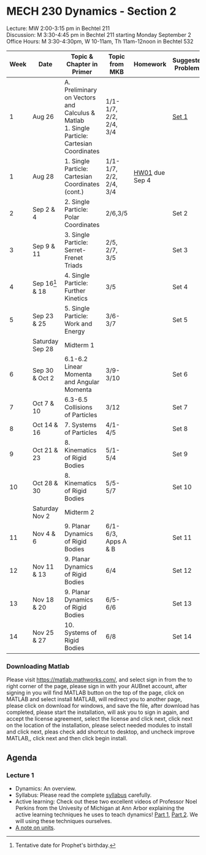 # MECH 230 Dynamics - Section 2


Lecture: MW 2:00-3:15 pm in Bechtel 211\
Discussion: M 3:30-4:45 pm in Bechtel 211 starting Monday September 2\
Office Hours: M 3:30-4:30pm, W 10-11am, Th 11am-12noon in Bechtel 532

| Week | Date | Topic & Chapter in Primer | Topic from MKB | Homework | Suggested Problems |
| ---- | ------- |-------------------------- | ------- |-------- | ------- |
| 1 | Aug 26 | A. Preliminary on Vectors and Calculus & Matlab <br> 1. Single Particle: Cartesian Coordinates | 1/1-1/7, 2/2, 2/4, 3/4 |  | [Set 1](sets/Set01.pdf) |
| 1 | Aug 28 | 1. Single Particle: Cartesian Coordinates (cont.) | 1/1-1/7, 2/2, 2/4, 3/4 | [HW01](HW/HW01.pdf) due Sep 4 |  |
| 2 | Sep 2 & 4 | 2. Single Particle: Polar Coordinates | 2/6,3/5 |  | Set 2 |
| 3 | Sep 9 & 11 | 3. Single Particle: Serret-Frenet Triads | 2/5, 2/7, 3/5 |  | Set 3 |
| 4 | Sep 16[^1] & 18 | 4. Single Particle: Further Kinetics | 3/5 |  | Set 4 |
| 5 | Sep 23 & 25 | 5. Single Particle: Work and Energy | 3/6-3/7 | | Set 5 |
| | Saturday Sep 28 | Midterm 1 |
| 6 | Sep 30 & Oct 2 | 6.1-6.2 Linear Momenta and Angular Momenta | 3/9-3/10 |  | Set 6 |
| 7 | Oct 7 & 10 | 6.3-6.5 Collisions of Particles | 3/12 |  | Set 7 |
| 8 | Oct 14 & 16 | 7. Systems of Particles | 4/1-4/5 |  | Set 8 |
| 9 | Oct 21 & 23 | 8. Kinematics of Rigid Bodies | 5/1-5/4 |  | Set 9 |
| 10 | Oct 28 & 30 | 8. Kinematics of Rigid Bodies | 5/5-5/7 |  | Set 10 |
| | Saturday Nov 2 | Midterm 2
| 11 | Nov 4 & 6 | 9. Planar Dynamics of Rigid Bodies | 6/1-6/3, Apps A & B |  | Set 11 |
| 12 | Nov 11 & 13 | 9. Planar Dynamics of Rigid Bodies | 6/4 |  | Set 12 |
| 13 | Nov 18 & 20 | 9. Planar Dynamics of Rigid Bodies | 6/5-6/6 |  | Set 13 |
| 14 | Nov 25 & 27 | 10. Systems of Rigid Bodies | 6/8 |  | Set 14 |

[^1]: Tentative date for Prophet's birthday.

### Downloading Matlab

Please visit https://matlab.mathworks.com/, and select sign in from the to right corner of the page, please sign in with your AUBnet account, after signing in you will find MATLAB button on the top of the page, click on MATLAB and select install MATLAB, will redirect you to another page, please click on download for windows, and save the file, after download has completed, please start the installation, will ask you to sign in again, and accept the license agreement, select the license and click next, click next on the location of the installation, please select needed modules to install and click next, pleas check add shortcut to desktop, and uncheck improve MATLAB,, click next and then click begin install.


## Agenda

### Lecture 1
- Dynamics: An overview.
- Syllabus: Please read the complete [syllabus](MECH230-Syllabus-Sec2.pdf) carefully.
- Active learning: Check out these two excellent videos of Professor Noel Perkins from the Univesity of Michigan at Ann Arbor explaining the active learning techniques he uses to teach dynamics! [Part 1](https://www.youtube.com/watch?v=wHEys-JHeb8), [Part 2](https://www.youtube.com/watch?v=96j69u4v-wE). We will using these techniques ourselves.
- [A note on units](notes/Note_on_Units.pdf).


